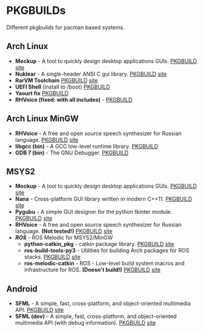 # PKGBUILDs #

Different pkgbuilds for pacman based systems.

## Arch Linux ##

* **Mockup** - A tool to quickly design desktop applications GUIs. [PKGBUILD](archlinux/mockup/PKGBUILD) [site](https://launchpad.net/mockup)
* **Nuklear** - A single-header ANSI C gui library. [PKGBUILD](archlinux/nuklear/PKGBUILD) [site](http://sol.gfxile.net/nuklear/index.html)
* **RarVM Toolchain** [PKGBUILD](archlinux/rarvmtools/PKGBUILD) [site](https://github.com/taviso/rarvmtools)
* **UEFI Shell** (install to /boot) [PKGBUILD](archlinux/uefi-shell-git/PKGBUILD)
* **Yaourt fix** [PKGBUILD](archlinux/yaourt-fix/PKGBUILD)
* **RHVoice (fixed: with all includes)** - [PKGBUILD](/home/user/projects/other/pkgbuilds/archlinux/rhvoice-fixed-git/PKGBUILD)

## Arch Linux MinGW ##

* **RHVoice** - A free and open source speech synthesizer for Russian language. [PKGBUILD](archlinux-mingw/mingw-w64-RHVoice/PKGBUILD) [site](https://github.com/Olga-Yakovleva/RHVoice)
* **libgcc (bin)** - A GCC low-level runtime library. [PKGBUILD](/home/user/projects/other/pkgbuilds/archlinux-mingw/mingw-w64-libgcc-6-bin/PKGBUILD)
* **GDB 7 (bin)** - The GNU Debugger. [PKGBUILD](/home/user/projects/other/pkgbuilds/archlinux-mingw/mingw-w64-gdb-7-bin/PKGBUILD)

## MSYS2 ##

* **Mockup** - A tool to quickly design desktop applications GUIs. [PKGBUILD](msys2/mingw-w64-x86_64-mockup/PKGBUILD) [site](https://launchpad.net/mockup)
* **Nana** - Cross-platform GUI library written in modern C++11. [PKGBUILD](msys2/mingw-w64-x86_64-nana/PKGBUILD) [site](http://nanapro.org/en-us/)
* **Pygubu** - A simple GUI designer for the python tkinter module. [PKGBUILD](msys2/python-pygubu/PKGBUILD) [site](https://github.com/alejandroautalan/pygubu)
* **RHVoice** - A free and open source speech synthesizer for Russian language. **(Not tested!)** [PKGBUILD](msys2/mingw-w64-x86_64-rhvoice/PKGBUILD) [site](https://github.com/Olga-Yakovleva/RHVoice)
* ***ROS*** - ROS Melodic for MSYS2/MinGW
    * **python-catkin_pkg** - catkin package library. [PKGBUILD](msys2/ROS/python-catkin_pkg/PKGBUILD) [site](http://wiki.ros.org/catkin_pkg)
    * **ros-build-tools-py3** - Utilities for building Arch packages for ROS stacks. [PKGBUILD](msys2/ROS/ros-build-tools-py3/PKGBUILD) [site](https://github.com/ros-melodic-arch/ros-build-tools-py3)
    * **ros-melodic-catkin** - ROS - Low-level build system macros and infrastructure for ROS. **(Doesn't build!)** [PKGBUILD](msys2/ROS/ros-melodic-catkin/PKGBUILD) [site](https://www.wiki.ros.org/catkin)

## Android ##

* **SFML** - A simple, fast, cross-platform, and object-oriented multimedia API. [PKGBUILD](android/android-armv7a-eabi-sfml/PKGBUILD) [site](http://www.sfml-dev.org/)
* **SFML (dev)** - A simple, fast, cross-platform, and object-oriented multimedia API (with debug information). [PKGBUILD](android/android-armv7a-eabi-sfml-dev/PKGBUILD) [site](http://www.sfml-dev.org/)
